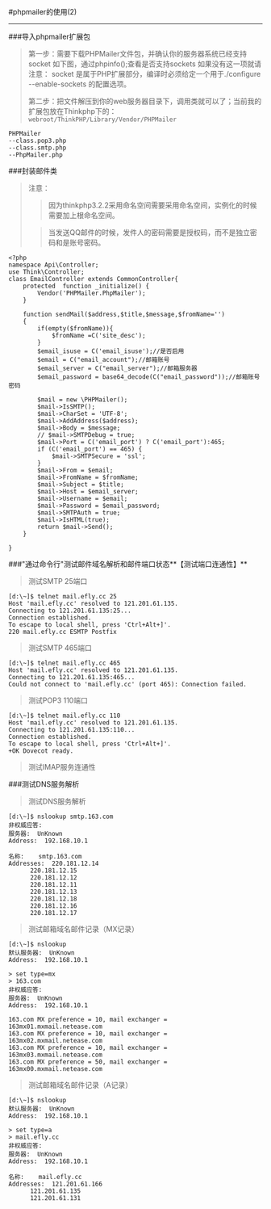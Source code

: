 #phpmailer的使用(2)
***

###导入phpmailer扩展包

>第一步：需要下载PHPMailer文件包，并确认你的服务器系统已经支持socket 如下图，通过phpinfo();查看是否支持sockets
>如果没有这一项就请注意： socket 是属于PHP扩展部分，编译时必须给定一个用于./configure --enable-sockets 的配置选项。
>
>第二步：把文件解压到你的web服务器目录下，调用类就可以了；当前我的扩展包放在Thinkphp下的：`webroot/ThinkPHP/Library/Vendor/PHPMailer`
>
	PHPMailer
	--class.pop3.php
	--class.smtp.php
	--PhpMailer.php

###封装邮件类
>注意：
>>因为thinkphp3.2.2采用命名空间需要采用命名空间，实例化的时候需要加上根命名空间。
>
>>当发送QQ邮件的时候，发件人的密码需要是授权码，而不是独立密码和是账号密码。
	
	<?php
	namespace Api\Controller;
	use Think\Controller;
	class EmailController extends CommonController{
		protected  function _initialize() {
			Vendor('PHPMailer.PhpMailer');   
		}
	
		function sendMail($address,$title,$message,$fromName='')
		{	
			if(empty($fromName)){
				$fromName =C('site_desc');
			}
			$email_isuse = C('email_isuse');//是否启用
			$email = C("email_account");//邮箱账号
			$email_server = C("email_server");//邮箱服务器
			$email_password = base64_decode(C("email_password"));//邮箱账号密码
			
			$mail = new \PHPMailer();
			$mail->IsSMTP();
			$mail->CharSet = 'UTF-8';
			$mail->AddAddress($address);
			$mail->Body = $message;
			// $mail->SMTPDebug = true;
			$mail->Port = C('email_port') ? C('email_port'):465;
			if (C('email_port') == 465) {
				$mail->SMTPSecure = 'ssl';
			}
			$mail->From = $email;
			$mail->FromName = $fromName;
			$mail->Subject = $title;
			$mail->Host = $email_server;
			$mail->Username = $email;
			$mail->Password = $email_password;
			$mail->SMTPAuth = true;
			$mail->IsHTML(true);
			return $mail->Send();
		}
	
	}


###"通过命令行"测试邮件域名解析和邮件端口状态**【测试端口连通性】**

>测试SMTP 25端口
>
	[d:\~]$ telnet mail.efly.cc 25
	Host 'mail.efly.cc' resolved to 121.201.61.135.
	Connecting to 121.201.61.135:25...
	Connection established.
	To escape to local shell, press 'Ctrl+Alt+]'.
	220 mail.efly.cc ESMTP Postfix

>测试SMTP 465端口
>
	[d:\~]$ telnet mail.efly.cc 465
	Host 'mail.efly.cc' resolved to 121.201.61.135.
	Connecting to 121.201.61.135:465...
	Could not connect to 'mail.efly.cc' (port 465): Connection failed.


>测试POP3 110端口
>
	[d:\~]$ telnet mail.efly.cc 110
	Host 'mail.efly.cc' resolved to 121.201.61.135.
	Connecting to 121.201.61.135:110...
	Connection established.
	To escape to local shell, press 'Ctrl+Alt+]'.
	+OK Dovecot ready.

>测试IMAP服务连通性


###测试DNS服务解析
>测试DNS服务解析

	[d:\~]$ nslookup smtp.163.com
	非权威应答:
	服务器:  UnKnown
	Address:  192.168.10.1
	
	名称:    smtp.163.com
	Addresses:  220.181.12.14
		  220.181.12.15
		  220.181.12.12
		  220.181.12.11
		  220.181.12.13
		  220.181.12.18
		  220.181.12.16
		  220.181.12.17

>测试邮箱域名邮件记录（MX记录）

	[d:\~]$ nslookup
	默认服务器:  UnKnown
	Address:  192.168.10.1
	
	> set type=mx
	> 163.com
	非权威应答:
	服务器:  UnKnown
	Address:  192.168.10.1
	
	163.com	MX preference = 10, mail exchanger = 163mx01.mxmail.netease.com
	163.com	MX preference = 10, mail exchanger = 163mx02.mxmail.netease.com
	163.com	MX preference = 10, mail exchanger = 163mx03.mxmail.netease.com
	163.com	MX preference = 50, mail exchanger = 163mx00.mxmail.netease.com

>测试邮箱域名邮件记录（A记录）

	[d:\~]$ nslookup
	默认服务器:  UnKnown
	Address:  192.168.10.1

	> set type=a
	> mail.efly.cc
	非权威应答:
	服务器:  UnKnown
	Address:  192.168.10.1
	
	名称:    mail.efly.cc
	Addresses:  121.201.61.166
		  121.201.61.135
		  121.201.61.131